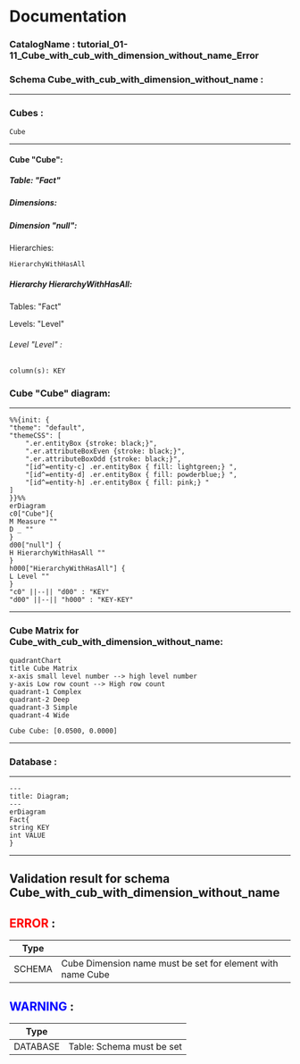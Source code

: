 # Documentation
### CatalogName : tutorial_01-11_Cube_with_cub_with_dimension_without_name_Error
### Schema Cube_with_cub_with_dimension_without_name : 
---
### Cubes :

    Cube

---
#### Cube "Cube":

    

##### Table: "Fact"

##### Dimensions:
##### Dimension "null":

Hierarchies:

    HierarchyWithHasAll

##### Hierarchy HierarchyWithHasAll:

Tables: "Fact"

Levels: "Level"

###### Level "Level" :

    column(s): KEY

### Cube "Cube" diagram:

---

```mermaid
%%{init: {
"theme": "default",
"themeCSS": [
    ".er.entityBox {stroke: black;}",
    ".er.attributeBoxEven {stroke: black;}",
    ".er.attributeBoxOdd {stroke: black;}",
    "[id^=entity-c] .er.entityBox { fill: lightgreen;} ",
    "[id^=entity-d] .er.entityBox { fill: powderblue;} ",
    "[id^=entity-h] .er.entityBox { fill: pink;} "
]
}}%%
erDiagram
c0["Cube"]{
M Measure ""
D _ ""
}
d00["null"] {
H HierarchyWithHasAll ""
}
h000["HierarchyWithHasAll"] {
L Level ""
}
"c0" ||--|| "d00" : "KEY"
"d00" ||--|| "h000" : "KEY-KEY"
```
---
### Cube Matrix for Cube_with_cub_with_dimension_without_name:
```mermaid
quadrantChart
title Cube Matrix
x-axis small level number --> high level number
y-axis Low row count --> High row count
quadrant-1 Complex
quadrant-2 Deep
quadrant-3 Simple
quadrant-4 Wide

Cube Cube: [0.0500, 0.0000]
```
---
### Database :
---
```mermaid
---
title: Diagram;
---
erDiagram
Fact{
string KEY
int VALUE
}

```
---
## Validation result for schema Cube_with_cub_with_dimension_without_name
## <span style='color: red;'>ERROR</span> : 
|Type|   |
|----|---|
|SCHEMA|Cube Dimension name must be set for element with name Cube|
## <span style='color: blue;'>WARNING</span> : 
|Type|   |
|----|---|
|DATABASE|Table: Schema must be set|
